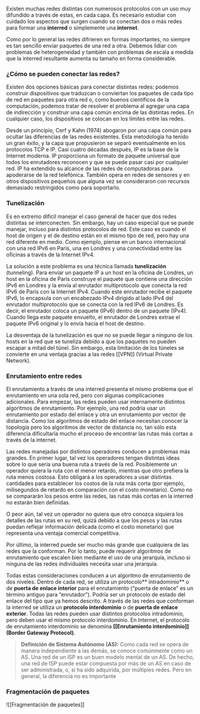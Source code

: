 Existen muchas redes distintas con numerosos protocolos con un uso muy difundido a través de estas, en cada capa. Es necesario estudiar con cuidado los aspectos que surgen cuando se conectan dos o más redes para formar una **interred** o simplemente una **internet**.

Como por lo general las redes difrieren en formas importantes, no siempre es tan sencillo enviar paquetes de una red a otra. Debemos lidiar con problemas de heterogeneidad y también con problemas de escala a medida que la interred resultante aumenta su tamaño en forma considerable.

### ¿Cómo se pueden conectar las redes?
Existen dos opciones básicas para conectar distintas redes: podemos construir dispositivos que traduzcan o conviertan los paquetes de cada tipo de red en paquetes para otra red o, como buenos científicos de la computación, podemos tratar de resolver el problema al agregar una capa de indirección y construir una capa común encima de las distintas redes. En cualquier caso, los dispositivos se colocan en los límites entre las redes.

Desde un principio, Cerf y Kahn (1974) abogaron por una capa común para ocultar las diferencias de las redes existentes. Esta metodología ha tenido un gran éxito, y la capa que propusieron se separó eventualmente en los protocolos TCP e IP. Casi cuatro décadas después, IP es la base de la Internet moderna. IP proporciona un formato de paquete universal que todos los enrutadores reconocen y que se puede pasar casi por cualquier red. IP ha extendido su alcance de las redes de computadoras para apoderarse de la red telefónica. También opera en redes de sensores y en otros dispositivos pequeños que alguna vez se consideraron con recursos demasiado restringidos como para soportarlo.

### Tunelización
Es en extremo difícil manejar el caso general de hacer que dos redes distintas se interconecten. Sin embargo, hay un caso especial que se puede manejar, incluso para distintos protocolos de red. Este caso es cuando el host de origen y el de destino están en el mismo tipo de red, pero hay una red diferente en medio. Como ejemplo, piense en un banco internacional con una red IPv6 en París, una en Londres y una conectividad entre las oficinas a través de la Internet IPv4.

La solución a este problema es una técnica llamada **tunelización** (tunneling). Para enviar un paquete IP a un host en la oficina de Londres, un host en la oficina de París construye el paquete que contiene una dirección IPv6 en Londres y la envía al enrutador multiprotocolo que conecta la red IPv6 de París con la Internet IPv4. Cuando este enrutador recibe el paquete IPv6, lo encapsula con un encabezado IPv4 dirigido al lado IPv4 del enrutador multiprotocolo que se conecta con la red IPv6 de Londres. Es decir, el enrutador coloca un paquete (IPv6) dentro de un paquete (IPv4). Cuando llega este paquete envuelto, el enrutador de Londres extrae el paquete IPv6 original y lo envía hacia el host de destino.

La desventaja de la tunelización es que no se puede llegar a ninguno de los hosts en la red que se tuneliza debido a que los paquetes no pueden escapar a mitad del túnel. Sin embargo, esta limitación de los túneles se convierte en una ventaja gracias a las redes [[VPN]] (Virtual Private Network).

### Enrutamiento entre redes
El enrutamiento a través de una interred presenta el mismo problema que el enrutamiento en una sola red, pero con algunas complicaciones adicionales. Para empezar, las redes pueden usar internamente distintos algoritmos de enrutamiento. Por ejemplo, una red podría usar un enrutamiento por estado del enlace y otra un enrutamiento por vector de distancia. Como los algoritmos de estado del enlace necesitan conocer la topología pero los algoritmos de vector de distancia no, tan sólo esta diferencia dificultaría mucho el proceso de encontrar las rutas más cortas a través de la internet.

Las redes manejadas por distintos operadores conducen a problemas más grandes. En primer lugar, tal vez los operadores tengan distintas ideas sobre lo que sería una buena ruta a través de la red. Posiblemente un operador quiera la ruta con el menor retardo, mientras que otro prefiera la ruta menos costosa. Esto obligará a los operadores a usar distintas cantidades para establecer los costos de la ruta más corta (por ejemplo, milisegundos de retardo en comparación con el costo monetario). Como no se compararán los pesos entre las redes, las rutas más cortas en la interred no estarán bien definidas.

O peor aún, tal vez un operador no quiera que otro conozca siquiera los detalles de las rutas en su red, quizá debido a que los pesos y las rutas puedan reflejar información delicada (como el costo monetario) que representa una ventaja comercial competitiva.

Por último, la interred puede ser mucho más grande que cualquiera de las redes que la conforman. Por lo tanto, puede requerir algoritmos de enrutamiento que escalen bien mediante el uso de una jerarquía, incluso si ninguna de las redes individuales necesita usar una jerarquía.

Todas estas consideraciones conducen a un algoritmo de enrutamiento de dos niveles. Dentro de cada red, se utiliza un protocolo** intradominio** o de **puerta de enlace interior** para el enrutamiento (“puerta de enlace” es un término antiguo para “enrutador”). Podría ser un protocolo de estado del enlace del tipo que ya hemos descrito. A través de las redes que conforman la interred se utiliza un **protocolo interdominio** o de **puerta de enlace exterior**. Todas las redes pueden usar distintos protocolos intradominio, pero deben usar el mismo protocolo interdominio. En Internet, el protocolo de enrutamiento interdominio se denomina **[[Enrutamiento interdominio]] (Border Gateway Protocol)**.

> **Definición de Sistema Autónomo (AS):** Como cada red se opera de manera independiente a las demás, se conoce comúnmente como un AS. Una red de un ISP es un buen modelo mental de un AS. De hecho, una red de ISP puede estar compuesta por más de un AS en caso de ser administrada, o, si ha sido adquirida, por múltiples redes. Pero en general, la diferencia no es importante

### Fragmentación de paquetes
![[Fragmentación de paquetes]]